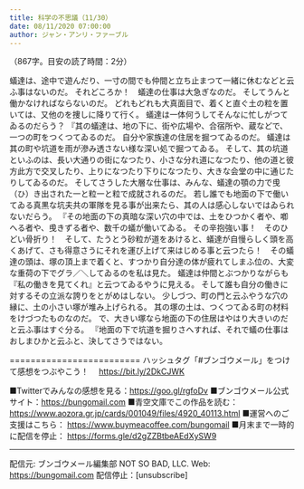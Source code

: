 ```yaml
---
title: 科学の不思議（11/30）
date: 08/11/2020 07:00:00
author: ジャン・アンリ・ファーブル
---
```


（867字。目安の読了時間：2分）

蟻達は、途中で遊んだり、一寸の間でも仲間と立ち止まつて一緒に休むなどと云ふ事はないのだ。
それどころか！　蟻達の仕事は大急ぎなのだ。
そしてうんと働かなければならないのだ。
どれもどれも大真面目で、着くと直ぐ土の粒を置いては、又他のを捜しに降りて行く。
蟻達は一体何うしてそんなに忙しがつてゐるのだらう？
『其の蟻達は、地の下に、街や広場や、合宿所や、蔵などで、一つの町をつくつてゐるのだ。
自分や家族達の住居を掘つてゐるのだ。
蟻達は其の町や坑道を雨が滲み透さない様な深い処で掘つてゐる。
そして、其の坑道といふのは、長い大通りの街になつたり、小さな分れ道になつたり、他の道と彼方此方で交叉したり、上りになつたり下りになつたり、大きな会堂の中に通じたりしてゐるのだ。
そしてさうした大層な仕事は、みんな、蟻達の顎の力で曵（ひ）き出された一と粒一と粒で成就されるのだ。
若し誰でも地面の下で働いてゐる真黒な坑夫共の軍隊を見る事が出来たら、其の人は感心しないではゐられないだらう。
『その地面の下の真暗な深い穴の中では、土をひつかく者や、喞へる者や、曵きずる者や、数千の蟻が働いてゐる。
その辛抱強い事！　そのひどい骨折り！　そして、たうとう砂粒が道をあけると、蟻達が自慢らしく頭を高くあげて、さも得意さうにそれを運び上げて来はじめる事と云つたら！　その蟻達の頭は、塚の頂上まで着くと、すつかり自分達の体が疲れてしまふ位の、大変な重荷の下でグラ／＼してゐるのを私は見た。
蟻達は仲間とぶつかりながらも『私の働きを見てくれ』と云つてゐるやうに見える。
そして誰も自分の働きに対するその立派な誇りをとがめはしない。
少しづつ、町の門と云ふやうな穴の縁に、土の小さい塚が堆み上げられる。
其の塚の土は、つくつてゐる町の材料をけづつたものなのだ。
で、大きい塚なら地面の下の住居はやはり大きいのだと云ふ事はすぐ分る。
『地面の下で坑道を掘りさへすれば、それで蟻の仕事はおしまひかと云ふと、決してさうではない。

=========================
ハッシュタグ「#ブンゴウメール」をつけて感想をつぶやこう！　
https://bit.ly/2DkCJWK

■Twitterでみんなの感想を見る：https://goo.gl/rgfoDv
■ブンゴウメール公式サイト：https://bungomail.com
■青空文庫でこの作品を読む：https://www.aozora.gr.jp/cards/001049/files/4920_40113.html
■運営へのご支援はこちら： https://www.buymeacoffee.com/bungomail
■月末まで一時的に配信を停止： https://forms.gle/d2gZZBtbeAEdXySW9

-------
配信元: ブンゴウメール編集部
NOT SO BAD, LLC.
Web: https://bungomail.com
配信停止：[unsubscribe]

